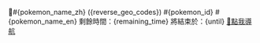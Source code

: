 🚨#{pokemon_name_zh} ({reverse_geo_codes})
#{pokemon_id} #{pokemon_name_en} 
剩餘時間：{remaining_time}
將結束於：{until}
[🚀點我導航]({direction})
